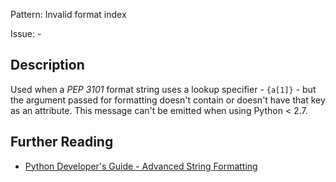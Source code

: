 Pattern: Invalid format index

Issue: -

## Description

Used when a _PEP 3101_ format string uses a lookup specifier - `{a[1]}` - but the argument passed for formatting doesn't contain or doesn't have that key as an attribute. This message can't be emitted when using Python < 2.7.

## Further Reading

* [Python Developer's Guide - Advanced String Formatting](https://www.python.org/dev/peps/pep-3101)
